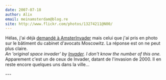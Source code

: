 ```yaml
---
date: 2007-07-18
author: Alix
email: meinamsterdam@blog.re
site: http://www.flickr.com/photos/13274211@N00/
---
```


<p>
Hélas, j'ai déjà <a href="http://www.flickr.com/photos/13274211@N00/176195613/">demandé à  AmsterInvader</a> mais celui que j'ai pris en photo sur le bâtiment du cabinet d'avocats Moscowitz. La réponse est on ne peut plus claire. <br/>
<i>An 'original space invader' by <a href="http://www.space-invaders.com/">Invader</a>. I don't know the number of this one.</i> <br/>
Apparement c'est un de ceux de Invader, datant de l'invasion de 2000. Il en reste encore quelques uns dans la ville...
</p>
---